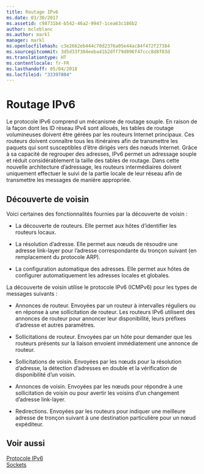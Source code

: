 ```yaml
---
title: Routage IPv6
ms.date: 03/30/2017
ms.assetid: c98731b4-b542-46a2-9947-1cea63c186b2
author: mcleblanc
ms.author: markl
manager: markl
ms.openlocfilehash: c3e2662eb444c70d2376a05e44ac84f472f27384
ms.sourcegitcommit: 3d5d33f384eeba41b2dff79d096f47ccc8d8f03d
ms.translationtype: HT
ms.contentlocale: fr-FR
ms.lasthandoff: 05/04/2018
ms.locfileid: "33397804"
---
```

# <a name="ipv6-routing"></a>Routage IPv6
Le protocole IPv6 comprend un mécanisme de routage souple. En raison de la façon dont les ID réseau IPv4 sont alloués, les tables de routage volumineuses doivent être gérées par les routeurs Internet principaux. Ces routeurs doivent connaître tous les itinéraires afin de transmettre les paquets qui sont susceptibles d’être dirigés vers des nœuds Internet. Grâce à sa capacité de regrouper des adresses, IPv6 permet un adressage souple et réduit considérablement la taille des tables de routage. Dans cette nouvelle architecture d’adressage, les routeurs intermédiaires doivent uniquement effectuer le suivi de la partie locale de leur réseau afin de transmettre les messages de manière appropriée.  
  
## <a name="neighbor-discovery"></a>Découverte de voisin  
 Voici certaines des fonctionnalités fournies par la découverte de voisin :  
  
-   La découverte de routeurs. Elle permet aux hôtes d’identifier les routeurs locaux.  
  
-   La résolution d’adresse. Elle permet aux nœuds de résoudre une adresse link-layer pour l’adresse correspondante du tronçon suivant (en remplacement du protocole ARP).  
  
-   La configuration automatique des adresses. Elle permet aux hôtes de configurer automatiquement les adresses locales et globales.  
  
 La découverte de voisin utilise le protocole IPv6 (ICMPv6) pour les types de messages suivants :  
  
-   Annonces de routeur. Envoyées par un routeur à intervalles réguliers ou en réponse à une sollicitation de routeur. Les routeurs IPv6 utilisent des annonces de routeur pour annoncer leur disponibilité, leurs préfixes d’adresse et autres paramètres.  
  
-   Sollicitations de routeur. Envoyées par un hôte pour demander que les routeurs présents sur la liaison envoient immédiatement une annonce de routeur.  
  
-   Sollicitations de voisin. Envoyées par les nœuds pour la résolution d’adresse, la détection d’adresses en double et la vérification de disponibilité d’un voisin.  
  
-   Annonces de voisin. Envoyées par les nœuds pour répondre à une sollicitation de voisin ou pour avertir les voisins d’un changement d’adresse link-layer.  
  
-   Redirections. Envoyées par les routeurs pour indiquer une meilleure adresse de tronçon suivant à une destination particulière pour un nœud expéditeur.  
  
## <a name="see-also"></a>Voir aussi  
 [Protocole IPv6](../../../docs/framework/network-programming/internet-protocol-version-6.md)  
 [Sockets](../../../docs/framework/network-programming/sockets.md)
